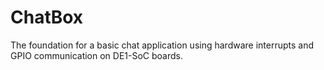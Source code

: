# ChatBox
The foundation for a basic chat application using hardware interrupts and GPIO communication on DE1-SoC boards.
